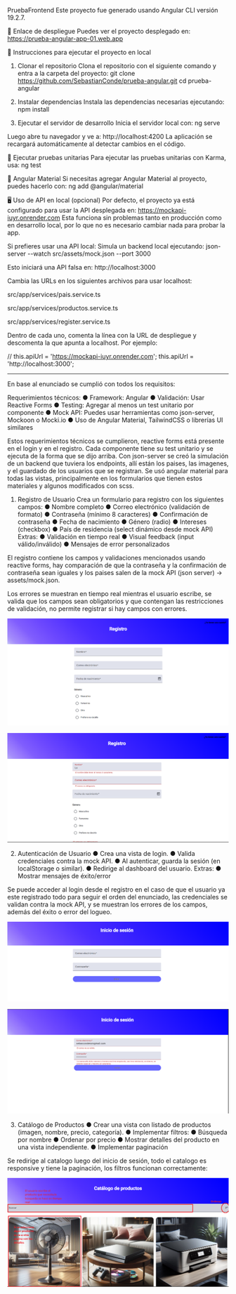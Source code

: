 PruebaFrontend
Este proyecto fue generado usando Angular CLI versión 19.2.7.

🔗 Enlace de despliegue
Puedes ver el proyecto desplegado en:
https://prueba-angular-app-01.web.app

🚀 Instrucciones para ejecutar el proyecto en local
1. Clonar el repositorio
Clona el repositorio con el siguiente comando y entra a la carpeta del proyecto:
git clone https://github.com/SebastianConde/prueba-angular.git
cd prueba-angular

2. Instalar dependencias
Instala las dependencias necesarias ejecutando:
npm install

3. Ejecutar el servidor de desarrollo
Inicia el servidor local con:
ng serve

Luego abre tu navegador y ve a:
http://localhost:4200
La aplicación se recargará automáticamente al detectar cambios en el código.

🧪 Ejecutar pruebas unitarias
Para ejecutar las pruebas unitarias con Karma, usa:
ng test

🧩 Angular Material
Si necesitas agregar Angular Material al proyecto, puedes hacerlo con:
ng add @angular/material

🖥️ Uso de API en local (opcional)
Por defecto, el proyecto ya está configurado para usar la API desplegada en:
https://mockapi-iuyr.onrender.com
Esta funciona sin problemas tanto en producción como en desarrollo local, por lo que no es necesario cambiar nada para probar la app.

Si prefieres usar una API local:
Simula un backend local ejecutando:
json-server --watch src/assets/mock.json --port 3000

Esto iniciará una API falsa en:
http://localhost:3000

Cambia las URLs en los siguientes archivos para usar localhost:

src/app/services/pais.service.ts

src/app/services/productos.service.ts

src/app/services/register.service.ts

Dentro de cada uno, comenta la línea con la URL de despliegue y descomenta la que apunta a localhost. Por ejemplo:

// this.apiUrl = 'https://mockapi-iuyr.onrender.com';
this.apiUrl = 'http://localhost:3000';

---------------------------------------------------------------------------------------------------------------------------------------------------

En base al enunciado se cumplió con todos los requisitos:

Requerimientos técnicos:
● Framework: Angular
● Validación: Usar Reactive Forms
● Testing: Agregar al menos un test unitario por componente
● Mock API: Puedes usar herramientas como json-server, Mockoon o Mocki.io
● Uso de Angular Material, TailwindCSS o librerías UI similares

Estos requerimientos técnicos se cumplieron, reactive forms está presente en el login y en el registro.
Cada componente tiene su test unitario y se ejecuta de la forma que se dijo arriba.
Con json-server se creó la simulación de un backend que tuviera los endpoints, allí están los paises, las imagenes, y el guardado de los usuarios que se registran.
Se usó angular material para todas las vistas, principalmente en los formularios que tienen estos materiales y algunos modificados con scss.

1. Registro de Usuario
    Crea un formulario para registro con los siguientes campos:
        ● Nombre completo
        ● Correo electrónico (validación de formato)
        ● Contraseña (mínimo 8 caracteres)
        ● Confirmación de contraseña
        ● Fecha de nacimiento
        ● Género (radio)
        ● Intereses (checkbox)
        ● País de residencia (select dinámico desde mock API)
    Extras:
        ● Validación en tiempo real
        ● Visual feedback (input válido/inválido)
        ● Mensajes de error personalizados

El registro contiene los campos y validaciones mencionados usando reactive forms, hay comparación de que la contraseña y la confirmación de contraseña sean iguales y los paises salen de la mock API (json server) -> assets/mock.json.

Los errores se muestran en tiempo real mientras el usuario escribe, se valida que los campos sean obligatorios y que contengan las restricciones de validación, no permite registrar si hay campos con errores.

![alt text](image-1.png)

![alt text](image-2.png)


2. Autenticación de Usuario
    ● Crea una vista de login.
    ● Valida credenciales contra la mock API.
    ● Al autenticar, guarda la sesión (en localStorage o similar).
    ● Redirige al dashboard del usuario.
    Extras:
        ● Mostrar mensajes de éxito/error

Se puede acceder al login desde el registro en el caso de que el usuario ya este registrado todo para seguir el orden del enunciado, las credenciales se validan contra la mock API, y se muestran los errores de los campos, además del éxito o error del logueo.

![alt text](image-3.png)

![alt text](image-4.png)

3. Catálogo de Productos
    ● Crear una vista con listado de productos (imagen, nombre, precio, categoría).
    ● Implementar filtros:
    ● Búsqueda por nombre
    ● Ordenar por precio
    ● Mostrar detalles del producto en una vista independiente.
    ● Implementar paginación

Se redirige al catalogo luego del inicio de sesión, todo el catalogo es responsive y tiene la paginación, los filtros funcionan correctamente:

![alt text](<Captura de pantalla 2025-04-24 225329.png>)
